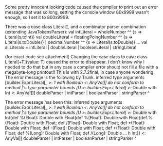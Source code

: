 Some pretty innocent looking code caused the compiler to print out an error message that was so long, setting the console window 80x9999 wasn't enough, so I set it to 800x9999.

There was a case class Literal[T](value:T), and a combinator parser combination (extending JavaTokensParser):
val intLiteral = wholeNumber ^^ {s => Literal(s.toInt)}
val doubleLiteral = floatingPoingNumber ^^ {s => Literal(s.toDouble)} | decimalNumber ^^ {s => Literal(s.toDouble)}
...
val allLiterals = intLiteral | doubleLiteral | booleanLiteral | stringLiteral

(for exact code see attachment)
Changing the case class to case class Literal[+T](value: T) caused the error to disappear. I don't know why I needed to do that but in any case a compiler error should not fill a file with a megabyte-long printout!!
This is with 2.7.2final, in case anyone wondering.
The error message is the following by Trunk.
inferred type arguments [builder.Expr.Literal[_ >: *1 with Boolean <: AnyVal]] do not conform to method |'s type parameter bounds [U >: builder.Expr.Literal[* >: Double with Int <: AnyVal]]]
doubleParser | intParser | booleanParser | stringParser
                         ^

The error message has been this:
inferred type arguments [builder.Expr.Literal[_ >: *1 with Boolean <: AnyVal]] do not conform to method |'s type parameter bounds [U >: builder.Expr.Literal[* >: Double with Int{def %(Float): Double with Float{def %(Float): Double with Float{def %(Float): Double with Float; def /(Float): Double with Float; def *(Float): Double with Float; def -(Float): Double with Float; def +(Float): Double with Float; def %(Long): Double with Float; def /(Long): Double
…
h Int}} <: AnyVal]]
doubleParser | intParser | booleanParser | stringParser
                         ^
